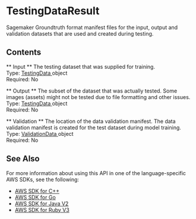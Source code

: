 # TestingDataResult<a name="API_TestingDataResult"></a>

Sagemaker Groundtruth format manifest files for the input, output and validation datasets that are used and created during testing\.

## Contents<a name="API_TestingDataResult_Contents"></a>

 ** Input **   <a name="rekognition-Type-TestingDataResult-Input"></a>
The testing dataset that was supplied for training\.  
Type: [ TestingData ](API_TestingData.md) object  
Required: No

 ** Output **   <a name="rekognition-Type-TestingDataResult-Output"></a>
The subset of the dataset that was actually tested\. Some images \(assets\) might not be tested due to file formatting and other issues\.   
Type: [ TestingData ](API_TestingData.md) object  
Required: No

 ** Validation **   <a name="rekognition-Type-TestingDataResult-Validation"></a>
The location of the data validation manifest\. The data validation manifest is created for the test dataset during model training\.  
Type: [ ValidationData ](API_ValidationData.md) object  
Required: No

## See Also<a name="API_TestingDataResult_SeeAlso"></a>

For more information about using this API in one of the language\-specific AWS SDKs, see the following:
+  [ AWS SDK for C\+\+](https://docs.aws.amazon.com/goto/SdkForCpp/rekognition-2016-06-27/TestingDataResult) 
+  [ AWS SDK for Go](https://docs.aws.amazon.com/goto/SdkForGoV1/rekognition-2016-06-27/TestingDataResult) 
+  [ AWS SDK for Java V2](https://docs.aws.amazon.com/goto/SdkForJavaV2/rekognition-2016-06-27/TestingDataResult) 
+  [ AWS SDK for Ruby V3](https://docs.aws.amazon.com/goto/SdkForRubyV3/rekognition-2016-06-27/TestingDataResult) 